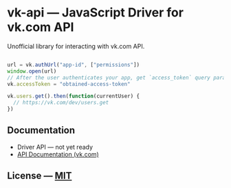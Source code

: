 # vk-api — JavaScript Driver for vk.com API

Unofficial library for interacting with vk.com API.

```JavaScript

url = vk.authUrl("app-id", ["permissions"])
window.open(url)
// After the user authenticates your app, get `access_token` query parameter from that window.
vk.accessToken = "obtained-access-token"

vk.users.get().then(function(currentUser) {
  // https://vk.com/dev/users.get
})

```

## Documentation

- Driver API — not yet ready
- [API Documentation (vk.com)](https://vk.com/dev/methods)


## License — [MIT](LICENSE.md)
